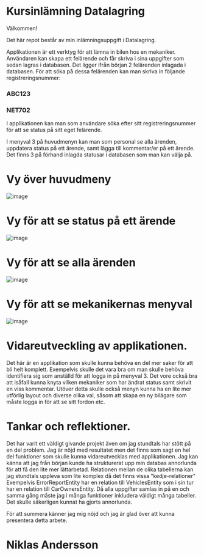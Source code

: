 # Kursinlämning Datalagring

Välkommen!

Det här repot består av min inlämningsuppgift i Datalagring.

Applikationen är ett verktyg för att lämna in bilen hos en mekaniker.
Användaren kan skapa ett felärende och får skriva i sina uppgifter som sedan lagras i databasen. 
Det ligger ifrån början 2 felärenden inlagada i databasen. För att söka på dessa felärenden kan man skriva in följande registreringsnummer:

### ABC123
### NET702

I applikationen kan man som användare söka efter sitt registreringsnummer för att se status på sitt eget felärende.

I menyval 3 på huvudmenyn kan man som personal se alla ärenden, uppdatera status på ett ärende, samt lägga till kommentar/er på ett ärende.
Det finns 3 på förhand inlagda statusar i databasen som man kan välja på. 


# Vy över huvudmeny

![image](https://user-images.githubusercontent.com/110826266/227719927-a2aa1384-d684-4d4a-a02a-a69583b9cf4b.png)


# Vy för att se status på ett ärende

![image](https://user-images.githubusercontent.com/110826266/227720111-9812db69-4ac3-4330-9bd5-bee656192e00.png)

# Vy för att se alla ärenden

![image](https://user-images.githubusercontent.com/110826266/227720722-e8aa6bcd-593d-4517-9cfc-0568fa239baf.png)

# Vy för att se mekanikernas menyval

![image](https://user-images.githubusercontent.com/110826266/227720778-dd66a99b-105d-466a-a482-159ac9572740.png)


# Vidareutveckling av applikationen.

Det här är en applikation som skulle kunna behöva en del mer saker för att bli helt komplett. Exempelvis skulle det vara bra om man skulle behöva identifiera sig som anställd för att logga in på menyval 3. Det vore också bra att isåfall kunna knyta vilken mekaniker som har ändrat status samt skrivit en viss kommentar.
Utöver detta skulle också menyn kunna ha en lite mer utförlig layout och diverse olika val, såsom att skapa en ny bilägare som måste logga in för att se sitt fordon etc.

# Tankar och reflektioner.

Det har varit ett väldigt givande projekt även om jag stundtals har stött på en del problem. Jag är nöjd med resultatet men det finns som sagt en hel del funktioner som skulle kunna vidareutvecklas med applikationen. Jag kan känna att jag från början kunde ha strukturerat upp min databas annorlunda för att få den lite mer lättarbetad. Relationen mellan de olika tabellerna kan jag stundtals uppleva som lite komplex då det finns vissa "kedje-relationer" Exempelvis ErrorReportEntity har en relation till VehiclesEntity som i sin tur har en relation till CarOwnersEntity. Då alla uppgifter samlas in på en och samma gång måste jag i många funktioner inkludera väldigt många tabeller. Det skulle säkerligen kunnat ha gjorts annorlunda.

För att summera känner jag mig nöjd och jag är glad över att kunna presentera detta arbete.

# Niklas Andersson

